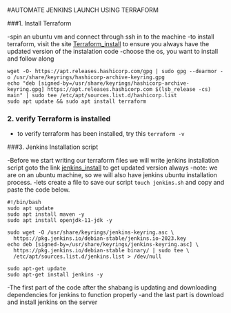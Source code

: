 #AUTOMATE JENKINS LAUNCH USING TERRAFORM

###1. Install Terraform 

-spin an ubuntu vm and connect through ssh in to the machine
-to install terraform, visit the site [Terraform_install](https://developer.hashicorp.com/terraform/downloads)  to ensure you always have the updated
  version of the instalation code
-choose the os, you want to install and follow along  


```
wget -O- https://apt.releases.hashicorp.com/gpg | sudo gpg --dearmor -o /usr/share/keyrings/hashicorp-archive-keyring.gpg
echo "deb [signed-by=/usr/share/keyrings/hashicorp-archive-keyring.gpg] https://apt.releases.hashicorp.com $(lsb_release -cs) main" | sudo tee /etc/apt/sources.list.d/hashicorp.list
sudo apt update && sudo apt install terraform

```

### 2. verify Terraform is installed

- to verify terraform has been installed, try this
`terraform -v`

###3. Jenkins Installation script

-Before we start writing our terraform files we will write jenkins installation script goto the link [jenkins_install](https://www.jenkins.io/doc/book/installing/linux/) to get updated version always
-note: we are on an ubuntu machine, so we will also  have jenkins ubuntu installation process.
-lets create a file to save our script `touch jenkins.sh` and copy and paste the code below.

```
#!/bin/bash
sudo apt update
sudo apt install maven -y
sudo apt install openjdk-11-jdk -y

sudo wget -O /usr/share/keyrings/jenkins-keyring.asc \
  https://pkg.jenkins.io/debian-stable/jenkins.io-2023.key
echo deb [signed-by=/usr/share/keyrings/jenkins-keyring.asc] \
  https://pkg.jenkins.io/debian-stable binary/ | sudo tee \
  /etc/apt/sources.list.d/jenkins.list > /dev/null

sudo apt-get update
sudo apt-get install jenkins -y
```

-The first part of the code after the shabang is updating and downloading dependencies for jenkins to function properly
-and the last part is download and install jenkins on the server
